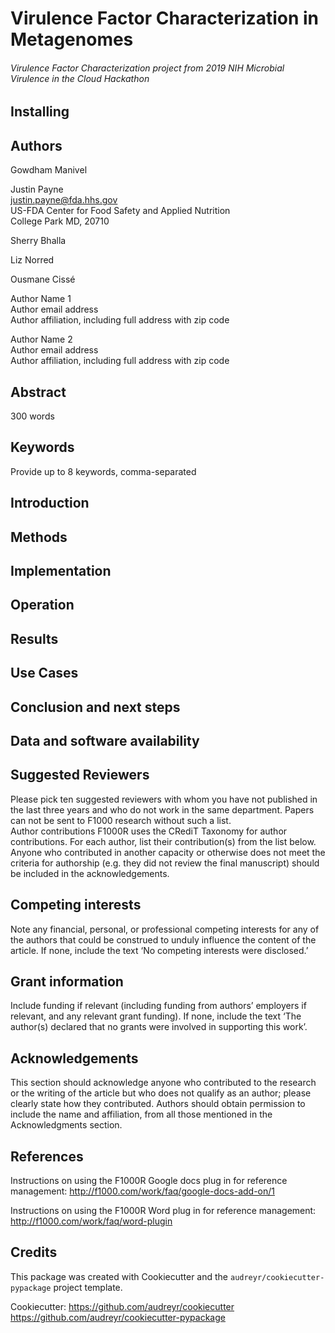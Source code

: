 # Virulence Factor Characterization in Metagenomes

###### Virulence Factor Characterization project from 2019 NIH Microbial Virulence in the Cloud Hackathon

## Installing

## Authors

Gowdham Manivel

Justin Payne  
justin.payne@fda.hhs.gov  
US-FDA Center for Food Safety and Applied Nutrition  
College Park MD, 20710  

Sherry Bhalla

Liz Norred

Ousmane Cissé

Author Name 1  
Author email address  
Author affiliation, including full address with zip code  

Author Name 2  
Author email address  
Author affiliation, including full address with zip code  

## Abstract
300 words

## Keywords
Provide up to 8 keywords, comma-separated

## Introduction

## Methods

## Implementation

## Operation

## Results

## Use Cases

## Conclusion and next steps

## Data and software availability

## Suggested Reviewers

Please pick ten suggested reviewers with whom you have not published in the last three years and who do not work in the same department.  Papers can not be sent to F1000 research without such a list.  
Author contributions
F1000R uses the CRediT Taxonomy for author contributions.  For each author, list their contribution(s) from the list below.  Anyone who contributed in another capacity or otherwise does not meet the criteria for authorship (e.g. they did not review the final manuscript) should be included in the acknowledgements.



## Competing interests
Note any financial, personal, or professional competing interests for any of the authors that could be construed to unduly influence the content of the article. If none, include the text ‘No competing interests were disclosed.’

## Grant information
Include funding if relevant (including funding from authors’ employers if relevant, and any relevant grant funding).  If none, include the text ‘The author(s) declared that no grants were involved in supporting this work’. 

## Acknowledgements
This section should acknowledge anyone who contributed to the research or the writing of the article but who does not qualify as an author; please clearly state how they contributed. Authors should obtain permission to include the name and affiliation, from all those mentioned in the Acknowledgments section.

## References
Instructions on using the F1000R Google docs plug in for reference management: http://f1000.com/work/faq/google-docs-add-on/1

Instructions on using the F1000R Word plug in for reference management: http://f1000.com/work/faq/word-plugin 

Credits
-------

This package was created with Cookiecutter and the `audreyr/cookiecutter-pypackage` project template.

Cookiecutter: https://github.com/audreyr/cookiecutter  
https://github.com/audreyr/cookiecutter-pypackage


